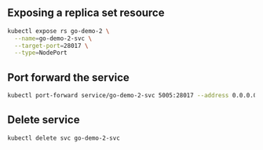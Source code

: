 ## Exposing a replica set resource
```bash
kubectl expose rs go-demo-2 \
  --name=go-demo-2-svc \
  --target-port=28017 \
  --type=NodePort
```

## Port forward the service
```bash
kubectl port-forward service/go-demo-2-svc 5005:28017 --address 0.0.0.0
```

## Delete service
```bash
kubectl delete svc go-demo-2-svc
```
